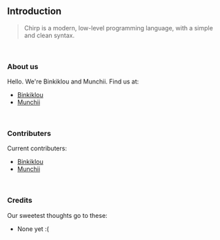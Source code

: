 ## Introduction

> Chirp is a modern, low-level programming language, with a simple and clean syntax.

<br>

### About us

Hello. We're Binkiklou and Munchii. Find us at:
- [Binkiklou](https://github.com/binkiklou)
- [Munchii](https://github.com/Dmunch04)

<br>

### Contributers

Current contributers:
- [Binkiklou](https://github.com/binkiklou)
- [Munchii](https://github.com/Dmunch04)

<br>

### Credits

Our sweetest thoughts go to these:
- None yet :(
